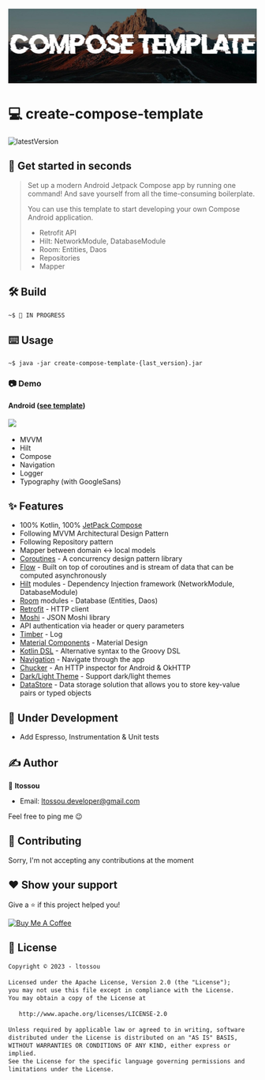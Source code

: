 ![](cover.jpeg)
# 💻 create-compose-template

![latestVersion](https://img.shields.io/github/v/release/ltossou/create-compose-template)

## 🚅 Get started in seconds
> Set up a modern Android Jetpack Compose app by running one command! And save yourself from all the time-consuming boilerplate.
> 
> You can use this template to start developing your own Compose Android application.
> - Retrofit API
>- Hilt: NetworkModule, DatabaseModule
>- Room: Entities, Daos
>- Repositories
>- Mapper


## 🛠 Build

```shell
~$ 🚧 IN PROGRESS
```

## ⌨️ Usage

```shell script
~$ java -jar create-compose-template-{last_version}.jar
```

### 📷 Demo

#### Android ([see template](https://github.com/ltossou/compose-android-template))

![](demo_android.png)

- MVVM
- Hilt
- Compose
- Navigation
- Logger
- Typography (with GoogleSans)


## ✨ Features

- 100% Kotlin, 100% [JetPack Compose](https://developer.android.com/jetpack/compose)
- Following MVVM Architectural Design Pattern
- Following Repository pattern
- Mapper between domain <-> local models
- [Coroutines](https://developer.android.com/kotlin/coroutines) - A concurrency design pattern library
- [Flow](https://developer.android.com/kotlin/flow) - Built on top of coroutines and is stream of data that can be computed asynchronously
- [Hilt](https://dagger.dev/hilt/) modules - Dependency Injection framework (NetworkModule, DatabaseModule)
- [Room](https://developer.android.com/training/data-storage/room) modules - Database (Entities, Daos)
- [Retrofit](https://github.com/square/retrofit) - HTTP client
- [Moshi](https://github.com/square/moshi) - JSON Moshi library
- API authentication via header or query parameters
- [Timber](https://github.com/JakeWharton/timber) - Log
- [Material Components](https://github.com/material-components/material-components-android) - Material Design
- [Kotlin DSL](https://docs.gradle.org/current/userguide/kotlin_dsl.html) - Alternative syntax to
  the Groovy DSL
- [Navigation](https://developer.android.com/guide/navigation) - Navigate through the app
- [Chucker](https://github.com/ChuckerTeam/chucker) - An HTTP inspector for Android & OkHTTP
- [Dark/Light Theme](https://developer.android.com/guide/topics/ui/look-and-feel/darktheme) -
  Support dark/light themes
- [DataStore](https://developer.android.com/topic/libraries/architecture/datastore) - Data storage
  solution that allows you to store key-value pairs or typed objects

## 🚧 Under Development 

- Add Espresso, Instrumentation & Unit tests

## ✍️ Author

👤 **ltossou**

* Email: ltossou.developer@gmail.com

Feel free to ping me 😉

## 🤝 Contributing

Sorry, I'm not accepting any contributions at the moment

## ❤ Show your support

Give a ⭐️ if this project helped you!

<a href="https://www.buymeacoffee.com/ltossou" target="_blank">
    <img src="https://cdn.buymeacoffee.com/buttons/v2/default-yellow.png" alt="Buy Me A Coffee" width="160">
</a>

## 📝 License

```
Copyright © 2023 - ltossou

Licensed under the Apache License, Version 2.0 (the "License");
you may not use this file except in compliance with the License.
You may obtain a copy of the License at

   http://www.apache.org/licenses/LICENSE-2.0

Unless required by applicable law or agreed to in writing, software
distributed under the License is distributed on an "AS IS" BASIS,
WITHOUT WARRANTIES OR CONDITIONS OF ANY KIND, either express or implied.
See the License for the specific language governing permissions and
limitations under the License.
```
